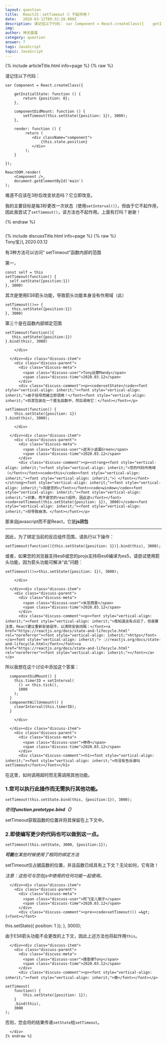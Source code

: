 ```yaml
---
layout: question
title:  ReactJS：setTimeout（）不起作用？
date:   2020-03-12T09:32:28.000Z
description: 请记住以下代码： var Component = React.createClass({    getInitialState  function...
img: 
author: 神无蛋蛋
category: question
answer: 7
tags: JavaScript
topic: JavaScript
---
```

<div class="article-root">
  <div class="article">
    {% include articleTitle.html info=page %}
    {% raw %}
    <div class="article-content"><p><font style="vertical-align: inherit;"><font style="vertical-align: inherit;">请记住以下代码： </font></font></p>

<pre><code>var Component = React.createClass({<font></font>
<font></font>
    getInitialState: function () {<font></font>
        return {position: 0};    <font></font>
    },<font></font>
<font></font>
    componentDidMount: function () {<font></font>
        setTimeout(this.setState({position: 1}), 3000);<font></font>
    },<font></font>
<font></font>
    render: function () {<font></font>
         return (<font></font>
            &lt;div className="component"&gt;<font></font>
                {this.state.position}<font></font>
            &lt;/div&gt;<font></font>
         ); <font></font>
    }<font></font>
<font></font>
});<font></font>
<font></font>
ReactDOM.render(<font></font>
    &lt;Component /&gt;,<font></font>
    document.getElementById('main')<font></font>
);<font></font>
</code></pre>

<p><font style="vertical-align: inherit;"><font style="vertical-align: inherit;">难道不应该在3秒后改变状态吗？</font><font style="vertical-align: inherit;">它立即改变。</font></font></p>

<p><font style="vertical-align: inherit;"><font style="vertical-align: inherit;">我的主要目标是每3秒更改一次状态（使用</font></font><code>setInterval()</code><font style="vertical-align: inherit;"><font style="vertical-align: inherit;">），但由于它不起作用，因此我尝试了</font></font><code>setTimeout()</code><font style="vertical-align: inherit;"><font style="vertical-align: inherit;">，该方法也不起作用。</font><font style="vertical-align: inherit;">上面有灯吗？</font><font style="vertical-align: inherit;">谢谢！</font></font></p></div>
    {% endraw %}
  </div>
  <p style="height: 0;width:0;overflow: hidden;"> 第1217篇《ReactJS：setTimeout（）不起作用？》来自Winter(https://github.com/aiyld/aiyld.github.io)的站点</p>
  <div class="discuss-wrapper">
    {% include discussTitle.html info=page %}
    {% raw %}
    <div class="discuss-item">
        <div class="discuss-parent">
          <div class="discuss-meta">
            <span class="discuss-user">Tony宝儿</span>
            <span class="discuss-time">2020.03.12</span>
          </div>
          <div class="discuss-comment"><p><font style="vertical-align: inherit;"><font style="vertical-align: inherit;">有3种方法可以访问“ setTimeout”函数内部的范围</font></font></p>

<p><font style="vertical-align: inherit;"><font style="vertical-align: inherit;">第一，</font></font></p>

<pre><code>const self = this<font></font>
setTimeout(function() {<font></font>
  self.setState({position:1})<font></font>
}, 3000)<font></font>
</code></pre>

<p><font style="vertical-align: inherit;"><font style="vertical-align: inherit;">其次是使用ES6箭头功能，导致箭头功能本身没有作用域（此）</font></font></p>

<pre><code>setTimeout(()=&gt; {<font></font>
   this.setState({position:1})<font></font>
}, 3000)<font></font>
</code></pre>

<p><font style="vertical-align: inherit;"><font style="vertical-align: inherit;">第三个是在函数内部绑定范围</font></font></p>

<pre><code>setTimeout(function(){<font></font>
   this.setState({position:1})<font></font>
}.bind(this), 3000)<font></font>
</code></pre></div>
        </div>
        
      </div><div class="discuss-item">
        <div class="discuss-parent">
          <div class="discuss-meta">
            <span class="discuss-user">Tony达蒙Mandy</span>
            <span class="discuss-time">2020.03.12</span>
          </div>
          <div class="discuss-comment"><p><code>setState</code><font style="vertical-align: inherit;"><font style="vertical-align: inherit;">由于括号而被立即调用！</font><font style="vertical-align: inherit;">将其包装在一个匿名函数中，然后调用它：</font></font></p>

<pre><code>setTimeout(function() {<font></font>
    this.setState({position: 1})<font></font>
}.bind(this), 3000);<font></font>
</code></pre></div>
        </div>
        
      </div><div class="discuss-item">
        <div class="discuss-parent">
          <div class="discuss-meta">
            <span class="discuss-user">逆天小卤蛋Green</span>
            <span class="discuss-time">2020.03.12</span>
          </div>
          <div class="discuss-comment"><p><strong><font style="vertical-align: inherit;"><font style="vertical-align: inherit;">您的代码作用域（</font></font><code>this</code><font style="vertical-align: inherit;"><font style="vertical-align: inherit;">）</font></font></strong><font style="vertical-align: inherit;"><font style="vertical-align: inherit;">将是您的</font></font><code>window</code><font style="vertical-align: inherit;"><font style="vertical-align: inherit;">对象，而不是您的react组件，因此这</font></font><code>setTimeout(this.setState({position: 1}), 3000)</code><font style="vertical-align: inherit;"><font style="vertical-align: inherit;">将导致崩溃。</font></font></p>

<p><font style="vertical-align: inherit;"><font style="vertical-align: inherit;">那来自javascript而不是React，它是</font></font><strong><font style="vertical-align: inherit;"><font style="vertical-align: inherit;">js闭包</font></font></strong></p>

<hr>

<p><font style="vertical-align: inherit;"><font style="vertical-align: inherit;">因此，为了绑定当前的反应组件范围，请执行以下操作：</font></font></p>

<pre><code>setTimeout(function(){this.setState({position: 1})}.bind(this), 3000);
</code></pre>

<p><font style="vertical-align: inherit;"><font style="vertical-align: inherit;">或者，如果您的浏览器支持es6或您的projs支持将es6编译为es5，请尝试使用箭头功能，因为箭头功能可解决“此”问题：</font></font></p>

<pre><code>setTimeout(()=&gt;this.setState({position: 1}), 3000);
</code></pre></div>
        </div>
        
      </div><div class="discuss-item">
        <div class="discuss-parent">
          <div class="discuss-meta">
            <span class="discuss-user">米亚西里</span>
            <span class="discuss-time">2020.03.12</span>
          </div>
          <div class="discuss-comment"><p><font style="vertical-align: inherit;"><font style="vertical-align: inherit;">我知道这有点旧了，但是要注意，React建议重新安装组件，以清除安装间隔：</font><a href="https://reactjs.org/docs/state-and-lifecycle.html" rel="noreferrer"><font style="vertical-align: inherit;">https</font></a><font style="vertical-align: inherit;"> ://reactjs.org/docs/state-and-lifecycle.html</font></font><a href="https://reactjs.org/docs/state-and-lifecycle.html" rel="noreferrer"><font style="vertical-align: inherit;"></font></a></p>

<p><font style="vertical-align: inherit;"><font style="vertical-align: inherit;">所以我想在这个讨论中添加这个答案：</font></font></p>

<pre><code>  componentDidMount() {<font></font>
    this.timerID = setInterval(<font></font>
      () =&gt; this.tick(),<font></font>
      1000<font></font>
    );<font></font>
  }<font></font>
  componentWillUnmount() {<font></font>
    clearInterval(this.timerID);<font></font>
  }<font></font>
</code></pre></div>
        </div>
        
      </div><div class="discuss-item">
        <div class="discuss-parent">
          <div class="discuss-meta">
            <span class="discuss-user">神奇</span>
            <span class="discuss-time">2020.03.12</span>
          </div>
          <div class="discuss-comment"><h1><font style="vertical-align: inherit;"><font style="vertical-align: inherit;">你没有告诉谁叫setTimeout</font></font></h1>

<p><font style="vertical-align: inherit;"><font style="vertical-align: inherit;">在这里，如何调用超时而无需调用其他功能。</font></font></p>

<h3><font style="vertical-align: inherit;"><font style="vertical-align: inherit;">1.您可以执行此操作而无需执行其他功能。</font></font></h3>

<pre><code>setTimeout(this.setState.bind(this, {position:1}), 3000);
</code></pre>

<p><em><font style="vertical-align: inherit;"><font style="vertical-align: inherit;">使用</font></font><strong><font style="vertical-align: inherit;"><font style="vertical-align: inherit;">function.prototype.bind（）</font></font></strong></em></p>

<p><font style="vertical-align: inherit;"><font style="vertical-align: inherit;">setTimeout获取函数的位置并将其保留在上下文中。</font></font></p>

<h3><font style="vertical-align: inherit;"><font style="vertical-align: inherit;">2.即使编写更少的代码也可以做到这一点。</font></font></h3>

<pre><code>setTimeout(this.setState, 3000, {position:1});
</code></pre>

<p><strong><em><font style="vertical-align: inherit;"><font style="vertical-align: inherit;">可能</font></font></em></strong><em><font style="vertical-align: inherit;"><font style="vertical-align: inherit;">在某些时候使用了相同的绑定方法</font></font></em></p>

<p><font style="vertical-align: inherit;"><font style="vertical-align: inherit;">setTimeout仅占据函数的位置，并且函数已经具有上下文？</font><font style="vertical-align: inherit;">无论如何，它有效！</font></font></p>

<p><em><font style="vertical-align: inherit;"><font style="vertical-align: inherit;">注意：这些可与您在js中使用的任何功能一起使用。</font></font></em></p></div>
        </div>
        
      </div><div class="discuss-item">
        <div class="discuss-parent">
          <div class="discuss-meta">
            <span class="discuss-user">阿飞宝儿猴子</span>
            <span class="discuss-time">2020.03.12</span>
          </div>
          <div class="discuss-comment"><pre><code>setTimeout(() =&gt; {<font></font>
  this.setState({ position: 1 });<font></font>
}, 3000);<font></font>
</code></pre>

<p><font style="vertical-align: inherit;"><font style="vertical-align: inherit;">由于ES6箭头功能不会更改的上下文，因此上述方法也将起作用</font></font><code>this</code><font style="vertical-align: inherit;"><font style="vertical-align: inherit;">。</font></font></p></div>
        </div>
        
      </div><div class="discuss-item">
        <div class="discuss-parent">
          <div class="discuss-meta">
            <span class="discuss-user">理查德Tony</span>
            <span class="discuss-time">2020.03.12</span>
          </div>
          <div class="discuss-comment"><p><font style="vertical-align: inherit;"><font style="vertical-align: inherit;">做</font></font></p>

<pre><code>setTimeout(<font></font>
    function() {<font></font>
        this.setState({position: 1});<font></font>
    }<font></font>
    .bind(this),<font></font>
    3000<font></font>
);<font></font>
</code></pre>

<p><font style="vertical-align: inherit;"><font style="vertical-align: inherit;">否则，您会将的结果传递</font></font><code>setState</code><font style="vertical-align: inherit;"><font style="vertical-align: inherit;">给</font></font><code>setTimeout</code><font style="vertical-align: inherit;"><font style="vertical-align: inherit;">。</font></font></p></div>
        </div>
        
      </div>
    {% endraw %}
  </div>
<div>
